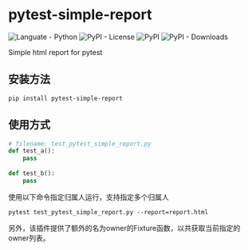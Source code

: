 # pytest-simple-report
![Languate - Python](https://img.shields.io/badge/language-python-blue.svg)
![PyPI - License](https://img.shields.io/pypi/l/pytest-simple-report)
![PyPI](https://img.shields.io/pypi/v/pytest-simple-report)
![PyPI - Downloads](https://img.shields.io/pypi/dm/pytest-simple-report)

Simple html report for pytest

## 安装方法
```shell
pip install pytest-simple-report
```
## 使用方式
```python
# filename: test_pytest_simple_report.py
def test_a():
    pass
    
def test_b():
    pass
```
使用以下命令指定归属人运行，支持指定多个归属人
```shell
pytest test_pytest_simple_report.py --report=report.html
```
另外，该插件提供了额外的名为owner的Fixture函数，以共获取当前指定的owner列表。
